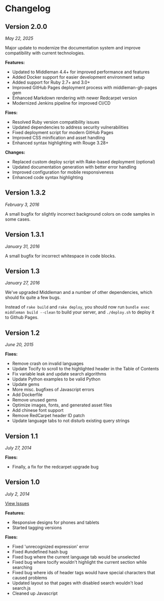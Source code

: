 # Changelog

## Version 2.0.0

*May 22, 2025*

Major update to modernize the documentation system and improve compatibility with current technologies.

**Features:**
- Updated to Middleman 4.4+ for improved performance and features
- Added Docker support for easier development environment setup
- Added support for Ruby 2.7+ and 3.0+
- Improved GitHub Pages deployment process with middleman-gh-pages gem
- Enhanced Markdown rendering with newer Redcarpet version
- Modernized Jenkins pipeline for improved CI/CD

**Fixes:**
- Resolved Ruby version compatibility issues
- Updated dependencies to address security vulnerabilities
- Fixed deployment script for modern GitHub Pages
- Improved CSS minification and asset handling
- Enhanced syntax highlighting with Rouge 3.28+

**Changes:**
- Replaced custom deploy script with Rake-based deployment (optional)
- Updated documentation generation with better error handling
- Improved configuration for mobile responsiveness
- Enhanced code syntax highlighting

## Version 1.3.2

*February 3, 2016*

A small bugfix for slightly incorrect background colors on code samples in some cases.

## Version 1.3.1

*January 31, 2016*

A small bugfix for incorrect whitespace in code blocks.

## Version 1.3

*January 27, 2016*

We've upgraded Middleman and a number of other dependencies, which should fix quite a few bugs.

Instead of `rake build` and `rake deploy`, you should now run `bundle exec middleman build --clean` to build your server, and `./deploy.sh` to deploy it to Github Pages.

## Version 1.2

*June 20, 2015*

**Fixes:**

- Remove crash on invalid languages
- Update Tocify to scroll to the highlighted header in the Table of Contents
- Fix variable leak and update search algorithms
- Update Python examples to be valid Python
- Update gems
- More misc. bugfixes of Javascript errors
- Add Dockerfile
- Remove unused gems
- Optimize images, fonts, and generated asset files
- Add chinese font support
- Remove RedCarpet header ID patch
- Update language tabs to not disturb existing query strings

## Version 1.1

*July 27, 2014*

**Fixes:**

- Finally, a fix for the redcarpet upgrade bug

## Version 1.0

*July 2, 2014*

[View Issues](https://github.com/tripit/slate/issues?milestone=1&state=closed)

**Features:**

- Responsive designs for phones and tablets
- Started tagging versions

**Fixes:**

- Fixed 'unrecognized expression' error
- Fixed #undefined hash bug
- Fixed bug where the current language tab would be unselected
- Fixed bug where tocify wouldn't highlight the current section while searching
- Fixed bug where ids of header tags would have special characters that caused problems
- Updated layout so that pages with disabled search wouldn't load search.js
- Cleaned up Javascript
